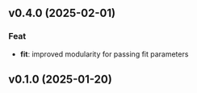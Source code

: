 ## v0.4.0 (2025-02-01)

### Feat

- **fit**: improved modularity for passing fit parameters

## v0.1.0 (2025-01-20)
